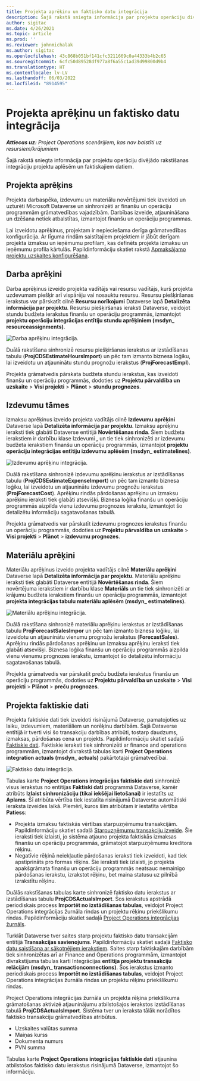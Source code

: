 ```yaml
---
title: Projekta aprēķinu un faktisko datu integrācija
description: Šajā rakstā sniegta informācija par projektu operāciju divējādo rakstīšanas integrāciju projektu aplēsēm un faktiskajiem datiem.
author: sigitac
ms.date: 4/26/2021
ms.topic: article
ms.prod: ''
ms.reviewer: johnmichalak
ms.author: sigitac
ms.openlocfilehash: 43c868b051bf141cfc3211669c0a44333b4b2c65
ms.sourcegitcommit: 6cfc50d89528df977a8f6a55c1ad39d99800d9b4
ms.translationtype: HT
ms.contentlocale: lv-LV
ms.lasthandoff: 06/03/2022
ms.locfileid: "8914595"
---
```

# <a name="project-estimates-and-actuals-integration"></a>Projekta aprēķinu un faktisko datu integrācija

_**Attiecas uz:** Project Operations scenārijiem, kas nav balstīti uz resursiem/krājumiem_

Šajā rakstā sniegta informācija par projektu operāciju divējādo rakstīšanas integrāciju projektu aplēsēm un faktiskajiem datiem.

## <a name="project-estimates"></a>Projekta aprēķins

Projekta darbaspēka, izdevumu un materiālu novērtējumi tiek izveidoti un uzturēti Microsoft Dataverse un sinhronizēti ar finanšu un operāciju programmām grāmatvedības vajadzībām. Darbības izveide, atjaunināšana un dzēšana netiek atbalstītas, izmantojot finanšu un operāciju programmas.

Lai izveidotu aprēķinus, projektam ir nepieciešama derīga grāmatvedības konfigurācija. Ar līguma rindām saistītajiem projektiem ir jābūt derīgam projekta izmaksu un ieņēmumu profilam, kas definēts projekta izmaksu un ieņēmumu profila kārtulās. Papildinformāciju skatiet rakstā [Apmaksājamo projektu uzskaites konfigurēšana](../project-accounting/configure-accounting-billable-projects.md#configure-project-cost-and-revenue-profile-rules).

## <a name="labor-estimates"></a>Darba aprēķini

Darba aprēķinus izveido projekta vadītājs vai resursu vadītājs, kurš projekta uzdevumam piešķir arī vispārēju vai nosauktu resursu. Resursu piešķiršanas ierakstus var pārskatīt cilnē **Resursu norīkojumi** Dataverse lapā **Detalizēta informācija par projektu**. Resursu piešķiršanas ieraksti Dataverse, veidojot stundu budžeta ierakstus finanšu un operāciju programmās, izmantojot **projektu operāciju integrācijas entītiju stundu aprēķiniem (msdyn\_ resourceassignments)**.

   ![Darba aprēķinu integrācija.](./Media/DW4LaborEstimates.png)

Duālā rakstīšana sinhronizē resursu piešķiršanas ierakstus ar izstādīšanas tabulu (**ProjCDSEstimateHoursImport**) un pēc tam izmanto biznesa loģiku, lai izveidotu un atjauninātu stundu prognožu ierakstus (**ProjForecastEmpl**).

Projekta grāmatvedis pārskata budžeta stundu ierakstus, kas izveidoti finanšu un operāciju programmās, dodoties uz **Projektu pārvaldība un uzskaite** > **Visi projekti** > **Plānot** > **stundu prognozes**.

## <a name="expense-estimates"></a>Izdevumu tāmes

Izmaksu aprēķinus izveido projekta vadītājs cilnē **Izdevumu aprēķini** Dataverse lapā **Detalizēta informācija par projektu**. Izmaksu aprēķinu ieraksti tiek glabāti Dataverse entītijā **Novērtēšanas rinda**. Šiem budžeta ierakstiem ir darbību klase Izdevumi **,** un tie tiek sinhronizēti ar izdevumu budžeta ierakstiem finanšu un operāciju programmās, izmantojot **projektu operāciju integrācijas entītiju izdevumu aplēsēm (msdyn\_ estimatelines)**.

   ![Izdevumu aprēķinu integrācija.](./Media/DW4ExpenseEstimates.png)

Duālā rakstīšana sinhronizē izdevumu aprēķinu ierakstus ar izstādīšanas tabulu (**ProjCDSEstimateExpenseImport**) un pēc tam izmanto biznesa loģiku, lai izveidotu un atjauninātu izdevumu prognožu ierakstus (**ProjForecastCost**). Aprēķinu rindās pārdošanas aprēķinu un izmaksu aprēķinu ieraksti tiek glabāti atsevišķi. Biznesa loģika finanšu un operāciju programmās aizpilda vienu izdevumu prognozes ierakstu, izmantojot šo detalizētu informāciju sagatavošanas tabulā.

Projekta grāmatvedis var pārskatīt izdevumu prognozes ierakstus finanšu un operāciju programmās, dodoties uz **Projektu pārvaldība un uzskaite** > **Visi projekti** > **Plānot** > **izdevumu prognozes**.

## <a name="material-estimates"></a>Materiālu aprēķini

Materiālu aprēķinus izveido projekta vadītājs cilnē **Materiālu aprēķini** Dataverse lapā **Detalizēta informācija par projektu**. Materiālu aprēķinu ieraksti tiek glabāti Dataverse entītijā **Novērtēšanas rinda**. Šiem novērtējuma ierakstiem ir darbību klase **Materiāls** un tie tiek sinhronizēti ar krājumu budžeta ierakstiem finanšu un operāciju programmās, izmantojot **projekta integrācijas tabulu materiālu aplēsēm (msdyn\_ estimatelines)**.

   ![Materiālu aprēķinu integrācija.](./Media/DW4MaterialEstimates.png)

Duālā rakstīšana sinhronizē materiālu aprēķinu ierakstus ar izstādīšanas tabulu **ProjForecastSalesImpor** un pēc tam izmanto biznesa loģiku, lai izveidotu un atjauninātu vienumu prognožu ierakstus (**ForecastSales**). Aprēķinu rindās pārdošanas aprēķinu un izmaksu aprēķinu ieraksti tiek glabāti atsevišķi. Biznesa loģika finanšu un operāciju programmās aizpilda vienu vienumu prognozes ierakstu, izmantojot šo detalizētu informāciju sagatavošanas tabulā.

Projekta grāmatvedis var pārskatīt preču budžeta ierakstus finanšu un operāciju programmās, dodoties uz **Projektu pārvaldība un uzskaite** > **Visi projekti** > **Plānot** > **preču prognozes**.

## <a name="project-actuals"></a>Projekta faktiskie dati

Projekta faktiskie dati tiek izveidoti risinājumā Dataverse, pamatojoties uz laiku, izdevumiem, materiāliem un norēķinu darbībām. Šajā Dataverse entītijā ir tverti visi šo transakciju darbības atribūti, tostarp daudzums, izmaksas, pārdošanas cena un projekts. Papildinformāciju skatiet sadaļā [Faktiskie dati](../actuals/actuals-overview.md). Faktiskie ieraksti tiek sinhronizēti ar finance and operations programmām, izmantojot divrakstā tabulas karti **Project Operations integration actuals (msdyn\_ actuals)** pakārtotajai grāmatvedībai.

   ![Faktisko datu integrācija.](./Media/DW4Actuals.png)

Tabulas karte **Project Operations integrācijas faktiskie dati** sinhronizē visus ierakstus no entītijas **Faktiski dati** programmā Dataverse, kamēr atribūts **Izlaist sinhronizāciju (tikai iekšējai lietošanai)** ir iestatīts uz **Aplams**. Šī atribūta vērtība tiek iestatīta risinājumā Dataverse automātiski ieraksta izveides laikā. Piemēri, kuros šim atribūtam ir iestatīta vērtība **Patiess**:

  - Projekta izmaksu faktiskās vērtības starpuzņēmumu transakcijām. Papildinformāciju skatiet sadaļā [Starpuzņēmumu transakciju izveide](../project-accounting/create-intercompany-transactions.md). Šie ieraksti tiek izlaisti, jo sistēma atjauno projekta faktiskās izmaksas finanšu un operāciju programmās, grāmatojot starpuzņēmumu kreditora rēķinu.
  - Negatīvie rēķinā neiekļautie pārdošanas ieraksti tiek izveidoti, kad tiek apstiprināts pro formas rēķins. Šie ieraksti tiek izlaisti, jo projekta apakšgrāmata finanšu un operāciju programmās neatsauc nemainīgo pārdošanas ierakstu, izrakstot rēķinu, bet maina statusu uz pilnībā izrakstītu rēķinu.

Duālās rakstīšanas tabulas karte sinhronizē faktisko datu ierakstus ar izstādīšanas tabulu **ProjCDSActualsImport**. Šos ierakstus apstrādā periodiskais process **Importēt no izstādīšanas tabulas**, veidojot Project Operations integrācijas žurnāla rindas un projektu rēķinu priekšlikumu rindas. Papildinformāciju skatiet sadaļā [Project Operations integrācijas žurnāls](../project-accounting/project-operations-integration-journal.md).

Turklāt Dataverse tver saites starp projektu faktisko datu transakcijām entītijā **Transakcijas savienojums**. Papildinformāciju skatiet sadaļā [Faktisko datu saistīšana ar sākotnējiem ierakstiem](../actuals/linkingactuals.md). Saites starp faktiskajām darbībām tiek sinhronizētas arī ar Finance and Operations programmām, izmantojot divrakstījuma tabulas karti Integrācijas **entītija projektu transakciju relācijām (msdyn\_ transactionconnections)**. Šos ierakstus izmanto periodiskais process **Importēt no izstādīšanas tabulas**, veidojot Project Operations integrācijas žurnāla rindas un projektu rēķinu priekšlikumu rindas.

Project Operations integrācijas žurnāla un projekta rēķina priekšlikuma grāmatošanas aktivizē atjauninājumu atbilstošajos ierakstos izstādīšanas tabulā **ProjCDSActualsImport**. Sistēma tver un ieraksta tālāk norādītos faktisko transakciju grāmatvedības atribūtus.

- Uzskaites valūtas summa
- Maiņas kurss
- Dokumenta numurs
- PVN summa

Tabulas karte **Project Operations integrācijas faktiskie dati** atjaunina atbilstošos faktisko datu ierakstus risinājumā Dataverse, izmantojot šo informāciju.
